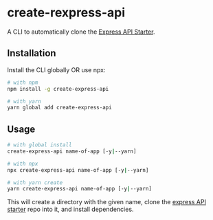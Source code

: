 # create-rexpress-api

A CLI to automatically clone the [Express API Starter](https://github.com/w3cj/express-api-starter).

## Installation

Install the CLI globally OR use npx:

```sh
# with npm
npm install -g create-express-api

# with yarn
yarn global add create-express-api
```

## Usage

```sh
# with global install
create-express-api name-of-app [-y|--yarn]

# with npx
npx create-express-api name-of-app [-y|--yarn]

# with yarn create
yarn create-express-api name-of-app [-y|--yarn]
```

This will create a directory with the given name, clone the [express API starter](https://github.com/w3cj/express-api-starter) repo into it, and install dependencies.
